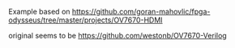 Example based on https://github.com/goran-mahovlic/fpga-odysseus/tree/master/projects/OV7670-HDMI

original seems to be https://github.com/westonb/OV7670-Verilog
